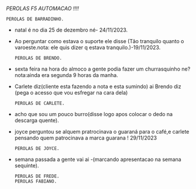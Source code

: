 *PEROLAS F5 AUTOMACAO !!!!*
     

    PEROLAS DE BARRADINHO.
* natal é no dia 25 de dezembro né- 24/11/2023.
* Ao perguntar como estava o suporte ele disse (Tão tranquilo quanto o varoeste.nota: ele quis dizer q estava tranquilo.)-19/11/2023.

      PEROLAS DE BRENDO.
* sexta feira na hora do almoco a gente podia fazer um churrasquinho ne?nota:ainda era segunda 9 horas da manha.
* Carlete diz(cliente esta fazendo a nota e esta sumindo) ai Brendo diz (pega o acesso que vou esfregar na cara dela)

      PEROLAS DE CARLETE.
* acho que sou um pouco burro(disse logo apos colocar o dedo na descarga quente).
* joyce perguntou se alquem  pratrocinava o guaraná para o café,e carlete pensando quem patrocinava a marca guarana ! 29/11/2023

      PEROLAS DE JOYCE.
* semana passada a gente vai ai -(marcando apresentacao na semana sequinte).

      PEROLAS DE FREDE.
      PEROLAS FABIANO. 









  
